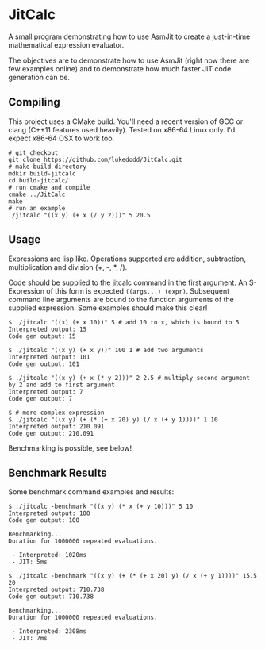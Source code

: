 JitCalc
=======

A small program demonstrating how to use [AsmJit](http://code.google.com/p/asmjit/) to create a just-in-time mathematical expression evaluator.

The objectives are to demonstrate how to use AsmJit (right now there are few examples online) and to demonstrate how much faster JIT code generation can be.

Compiling
---------

This project uses a CMake build. You'll need a recent version of GCC or clang (C++11 features used heavily). Tested on x86-64 Linux only. I'd expect x86-64 OSX to work too.

    # git checkout
    git clone https://github.com/lukedodd/JitCalc.git
    # make build directory
    mdkir build-jitcalc
    cd build-jitcalc/
    # run cmake and compile
    cmake ../JitCalc
    make
    # run an example
    ./jitcalc "((x y) (+ x (/ y 2)))" 5 20.5
    
Usage
-----


Expressions are lisp like. Operations supported are addition, subtraction, multiplication and division (+, -, *, /).

Code should be supplied to the jitcalc command in the first argument. An S-Expression of this form is expected `((args...) (expr)`. Subsequent command line arguments are bound to the function arguments of the supplied expression. Some examples should make this clear!

    $ ./jitcalc "((x) (+ x 10))" 5 # add 10 to x, which is bound to 5
    Interpreted output: 15
    Code gen output: 15

    $ ./jitcalc "((x y) (+ x y))" 100 1 # add two arguments
    Interpreted output: 101
    Code gen output: 101

    $ ./jitcalc "((x y) (+ x (* y 2)))" 2 2.5 # multiply second argument by 2 and add to first argument
    Interpreted output: 7
    Code gen output: 7

    $ # more complex expression
    $ ./jitcalc "((x y) (+ (* (+ x 20) y) (/ x (+ y 1))))" 1 10
    Interpreted output: 210.091
    Code gen output: 210.091

 
 Benchmarking is possible, see below!

Benchmark Results
-----------------

Some benchmark command examples and results:


    $ ./jitcalc -benchmark "((x y) (* x (+ y 10)))" 5 10
    Interpreted output: 100
    Code gen output: 100

    Benchmarking...
    Duration for 1000000 repeated evaluations.

     - Interpreted: 1020ms
     - JIT: 5ms 

    $ ./jitcalc -benchmark "((x y) (+ (* (+ x 20) y) (/ x (+ y 1))))" 15.5 20
    Interpreted output: 710.738
    Code gen output: 710.738

    Benchmarking...
    Duration for 1000000 repeated evaluations.

     - Interpreted: 2308ms
     - JIT: 7ms 

